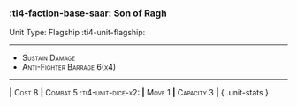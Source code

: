 ### :ti4-faction-base-saar: **Son of Ragh**

Unit Type: Flagship :ti4-unit-flagship:

---

* <span style="font-variant:small-caps;">Sustain Damage</span> 
* <span style="font-variant:small-caps;">Anti-Fighter Barrage 6(x4)</span> 

---

__|__ <span style="font-variant:small-caps;">Cost 8</span> __|__ <span style="font-variant:small-caps;">Combat 5 :ti4-unit-dice-x2:</span> __|__ <span style="font-variant:small-caps;">Move 1</span> __|__ <span style="font-variant:small-caps;">Capacity 3</span> __|__
{ .unit-stats }
